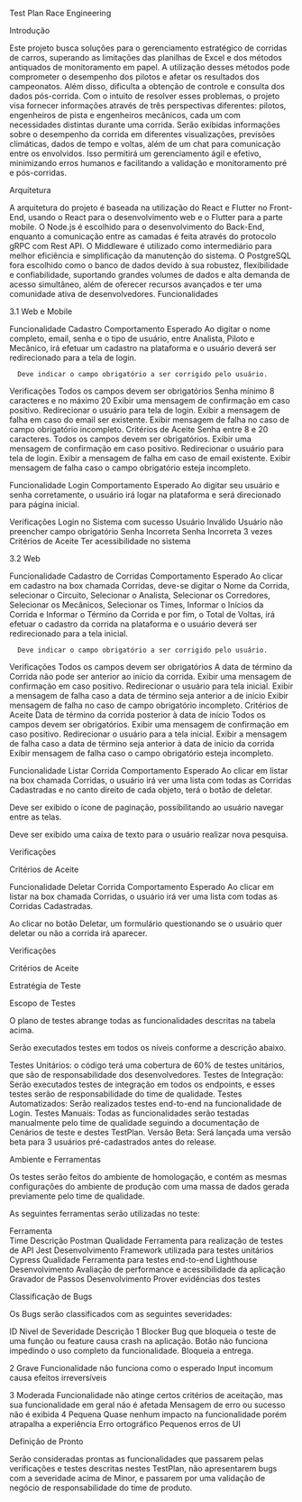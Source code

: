 

Test Plan Race Engineering


Introdução

Este projeto busca soluções para o gerenciamento estratégico de corridas de carros, superando as limitações das planilhas de Excel e dos métodos antiquados de monitoramento em papel. A utilização desses métodos pode comprometer o desempenho dos pilotos e afetar os resultados dos campeonatos. Além disso, dificulta a obtenção de controle e consulta dos dados pós-corrida. Com o intuito de resolver esses problemas, o projeto visa fornecer informações através de três perspectivas diferentes: pilotos, engenheiros de pista e engenheiros mecânicos, cada um com necessidades distintas durante uma corrida. Serão exibidas informações sobre o desempenho da corrida em diferentes visualizações, previsões climáticas, dados de tempo e voltas, além de um chat para comunicação entre os envolvidos. Isso permitirá um gerenciamento ágil e efetivo, minimizando erros humanos e facilitando a validação e monitoramento pré e pós-corridas.

Arquitetura


A arquitetura do projeto é baseada na utilização do React e Flutter no Front-End, usando o React para o desenvolvimento web e o Flutter para a parte mobile. O Node.js é escolhido para o desenvolvimento do Back-End, enquanto a comunicação entre as camadas é feita através do protocolo gRPC com Rest API. O Middleware é utilizado como intermediário para melhor eficiência e simplificação da manutenção do sistema. O PostgreSQL fora escolhido como o banco de dados devido à sua robustez, flexibilidade e confiabilidade, suportando grandes volumes de dados e alta demanda de acesso simultâneo, além de oferecer recursos avançados e ter uma comunidade ativa de desenvolvedores.
Funcionalidades

3.1	Web e Mobile


Funcionalidade
Cadastro
Comportamento Esperado
      Ao digitar o nome completo, email,  senha e o tipo de usuário, entre Analista, Piloto e Mecânico, irá efetuar um cadastro na plataforma e o usuário deverá ser redirecionado para a tela de login.

      Deve indicar o campo obrigatório a ser corrigido pelo usuário.
Verificações
Todos os campos devem ser obrigatórios
Senha mínimo 8 caracteres e no máximo 20
Exibir uma mensagem de confirmação em caso positivo.
Redirecionar o usuário para tela de login.
Exibir a mensagem de falha em caso do email ser existente. 
Exibir mensagem de falha no caso de campo obrigatório incompleto.
Critérios de Aceite
Senha entre 8 e 20 caracteres.
Todos os campos devem ser obrigatórios.
Exibir uma mensagem de confirmação em caso positivo.
Redirecionar o usuário para tela de login.
Exibir a mensagem de falha em caso de email existente.
Exibir mensagem de falha caso o campo obrigatório esteja incompleto.





Funcionalidade
Login
Comportamento Esperado
      Ao digitar seu usuário e senha corretamente, o usuário irá logar na plataforma e será direcionado para página inicial.


Verificações
Login no Sistema com sucesso
Usuário Inválido
Usuário não preencher campo obrigatório
Senha Incorreta
Senha Incorreta 3 vezes
Critérios de Aceite
Ter acessibilidade no sistema 



3.2	Web

Funcionalidade
Cadastro de Corridas
Comportamento Esperado
Ao clicar em cadastro na box chamada Corridas, deve-se digitar o Nome da Corrida, selecionar o Circuito, Selecionar o Analista, Selecionar os Corredores, Selecionar os Mecânicos, Selecionar os Times, Informar o Inícios da Corrida e Informar o Término da Corrida e por fim, o Total de Voltas, irá efetuar o cadastro da corrida na plataforma e o usuário deverá ser redirecionado para a tela inicial.

      Deve indicar o campo obrigatório a ser corrigido pelo usuário.
Verificações
Todos os campos devem ser obrigatórios
A data de término da Corrida não pode ser anterior ao início da corrida. 
Exibir uma mensagem de confirmação em caso positivo.
Redirecionar o usuário para tela inicial.
Exibir a mensagem de falha caso a data de término seja anterior a de início 
Exibir mensagem de falha no caso de campo obrigatório incompleto.
Critérios de Aceite
Data de término da corrida posterior à data de início
Todos os campos devem ser obrigatórios.
Exibir uma mensagem de confirmação em caso positivo.
Redirecionar o usuário para a tela inicial.
Exibir a mensagem de falha caso a data de término seja anterior à data de início da corrida
Exibir mensagem de falha caso o campo obrigatório esteja incompleto.





Funcionalidade
Listar Corrida
Comportamento Esperado
Ao clicar em listar na box chamada Corridas, o usuário irá ver uma lista com todas as Corridas Cadastradas e no canto direito de cada objeto, terá o botão de deletar.

Deve ser exibido o ícone de paginação, possibilitando ao usuário navegar entre as telas.

Deve ser exibido uma caixa de texto para o usuário realizar nova pesquisa.


Verificações


Critérios de Aceite









Funcionalidade
Deletar Corrida
Comportamento Esperado
Ao clicar em listar na box chamada Corridas, o usuário irá ver uma lista com todas as Corridas Cadastradas.

Ao clicar no botão Deletar, um formulário questionando se o usuário quer deletar ou não a corrida irá aparecer.


Verificações


Critérios de Aceite





Estratégia de Teste

Escopo de Testes

O plano de testes abrange todas as funcionalidades descritas na tabela acima. 

Serão executados testes em todos os níveis conforme a descrição abaixo.

Testes Unitários: o código terá uma cobertura de 60% de testes unitários, que são de responsabilidade dos desenvolvedores.
Testes de Integração: Serão executados testes de integração em todos os endpoints, e esses testes serão de responsabilidade do time de qualidade.
Testes Automatizados: Serão realizados testes end-to-end na funcionalidade de Login.
Testes Manuais: Todas as funcionalidades serão testadas manualmente pelo time de qualidade seguindo a documentação de Cenários de teste e destes TestPlan. 
Versão Beta: Será lançada uma versão beta para 3 usuários pré-cadastrados antes do release. 



Ambiente e Ferramentas

Os testes serão feitos do ambiente de homologação, e contém as mesmas configurações do ambiente de produção com uma massa de dados gerada previamente pelo time de qualidade.

As seguintes ferramentas serão utilizadas no teste:

Ferramenta  
Time 
Descrição 
Postman
Qualidade
Ferramenta para realização de testes de API
Jest
Desenvolvimento
Framework utilizada para testes unitários
Cypress
Qualidade
Ferramenta para testes end-to-end
Lighthouse
Desenvolvimento
Avaliação de performance e acessibilidade da aplicação
Gravador de Passos
Desenvolvimento
Prover evidências dos testes




Classificação de Bugs

Os Bugs serão classificados com as seguintes severidades:

ID 
Nivel de Severidade 
Descrição 
1
Blocker
Bug que bloqueia o teste de uma função ou feature causa crash na aplicação.
Botão não funciona impedindo o uso completo da funcionalidade.
Bloqueia a entrega.


2
Grave
Funcionalidade não funciona como o esperado
Input incomum causa efeitos irreversíveis


3
Moderada
Funcionalidade não atinge certos critérios de aceitação, mas sua funcionalidade em geral não é afetada
Mensagem de erro ou sucesso não é exibida
4
Pequena
Quase nenhum impacto na funcionalidade porém atrapalha a experiência 
Erro ortográfico
Pequenos erros de UI



Definição de Pronto 

Serão consideradas prontas as funcionalidades que passarem pelas verificações e testes descritas nestes TestPlan, não apresentarem bugs com a severidade acima de Minor, e passarem por uma validação de negócio de responsabilidade do time de produto.
